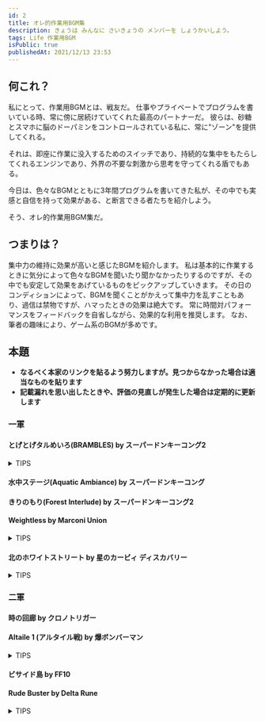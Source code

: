 ```yaml
---
id: 2
title: オレ的作業用BGM集
description: きょうは みんなに さいきょうの メンバーを しょうかいしよう。
tags: Life 作業用BGM
isPublic: true
publishedAt: 2021/12/13 23:53
---
```


## 何これ？

私にとって、作業用BGMとは、戦友だ。
仕事やプライベートでプログラムを書いている時、常に傍に居続けていてくれた最高のパートナーだ。
彼らは、砂糖とスマホに脳のドーパミンをコントロールされている私に、常に"ゾーン"を提供してくれる。

それは、即座に作業に没入するためのスイッチであり、持続的な集中をもたらしてくれるエンジンであり、外界の不要な刺激から思考を守ってくれる盾でもある。


今日は、色々なBGMとともに3年間プログラムを書いてきた私が、その中でも実感と自信を持って効果がある、と断言できる者たちを紹介しよう。

そう、オレ的作業用BGM集だ。


## つまりは？

集中力の維持に効果が高いと感じたBGMを紹介します。
私は基本的に作業するときに気分によって色々なBGMを聞いたり聞かなかったりするのですが、その中でも安定して効果をあげているものをピックアップしていきます。
その日のコンディションによって、BGMを聞くことがかえって集中力を乱すこともあり、過信は禁物ですが、ハマったときの効果は絶大です。
常に時間対パフォーマンスをフィードバックを自省しながら、効果的な利用を推奨します。
なお、筆者の趣味により、ゲーム系のBGMが多めです。


## 本題

- **なるべく本家のリンクを貼るよう努力しますが。見つからなかった場合は適当なものを貼ります**
- **記載漏れを思い出したときや、評価の見直しが発生した場合は定期的に更新します**

### 一軍

#### とげとげタルめいろ(BRAMBLES) by スーパードンキーコング2

<youtube-player id="GUDoW1pqEV8"></youtube-player>

<details>
<summary>
TIPS
</summary>

正直この曲には、他の追随を許さないほどお世話になった。
「milieu-sanはこの曲を合計1000時間以上聞いています」とアカシックレコードに書いてあっても私は疑わないでしょう。
David Wise の名曲であり、単純にゲーム音楽として評価が高く、界隈での知名度も相応にある。

この後の「きりのもり(Forest Interlude)」「水中ステージ(Aquatic Ambiance)」もスーパードンキーコング。

David Wiseは、優しいEDMで、まるでその自然のイメージに身が浸るようなアンビエントを作る天才だと思う。
</details>


#### 水中ステージ(Aquatic Ambiance) by スーパードンキーコング

<youtube-player id="ovp7dk29jUU"></youtube-player>

#### きりのもり(Forest Interlude) by スーパードンキーコング2

<youtube-player id="EJsFPmuReGU"></youtube-player>

#### Weightless by Marconi Union

<youtube-player id="qYnA9wWFHLI"></youtube-player>

<details>
<summary>
TIPS
</summary>

Marconi Union というイギリスのバンドが、リラックス効果を目的として作成したインスト曲。
実際にストレスレベルが下がったという研究結果があるとかないとか。
若干退屈な曲調であり、思考の邪魔はしないが、コンディションが悪いときに作業に没入しづらい印象がある。
集中を持続させる力は凄まじいが、聞いていることを忘れるくらいゾーンに入ったことはないかもしれない。
</details>

#### 北のホワイトストリート by 星のカービィ ディスカバリー

<youtube-player id="PBRJJYKSiNQ"></youtube-player>

<details>
<summary>
TIPS
</summary>

星のカービィは「カービィサウンド(あるいはカービィポップ)」と呼称されるほど、独特の明るくて切ない曲調魅力として知られている。
新しいシリーズが出るたびにそのBGMにも高い注目が集まっている。
2022/3 新作の星のカービィディスパバリーでも、期待を裏切らない名曲が誕生した。
私はゲームプレイ中でも、「おや、この曲」と、ステージクリアせずにしばらく立ち止まった。
メロディ二つくらいしかない気がするのに、なんでこんなに豊かな曲ができるんや。
聞けばわかる。聞けば、わかる。

</details>

### 二軍

#### 時の回廊 by クロノトリガー

<youtube-player id="8leL5NsQ6sE"></youtube-player>

#### Altaile 1 (アルタイル戦) by 爆ボンバーマン

<youtube-player id="_AG_ap0y8yA"></youtube-player>

<details>
<summary>
TIPS
</summary>

ラスボス戦の曲。
基本的に同じフレーズの繰り返しなので、上にあげたアンビエントな曲より若干テンション上げながらも、作業に集中できる。
ただ、ベースラインのシンセサイザーの圧が強いので、長時間大音量で聞いていると疲れる。耐久戦には向かない。
爆ボンだと [Blue Resort](https://www.youtube.com/watch?v=vtQfua1sOc4&list=PL8x7wHq_i5DdRpnerAKgryL0u0wEylnba&index=6) が有名だが、曲の展開が印象的すぎて、個人的には作業には向かないと思う。
</details>

#### ビサイド島 by FF10

<youtube-player id="6Ykz0Ba5p24"></youtube-player>

#### Rude Buster by Delta Rune

<youtube-player id="Lpw7SzzIfnY"></youtube-player>

<details>
<summary>
TIPS
</summary>

うってかわって、バリバリの戦闘曲。天才 TobyFox の名曲の一つ。
バチっとテンション上げたいときにおすすめ。
通常戦闘曲として作曲されていることもあり、激しい曲調でも、ずっと聞いていられる安定感がある。
コンディションによっては思考を邪魔することがあるので、使い方に注意。

</details>
